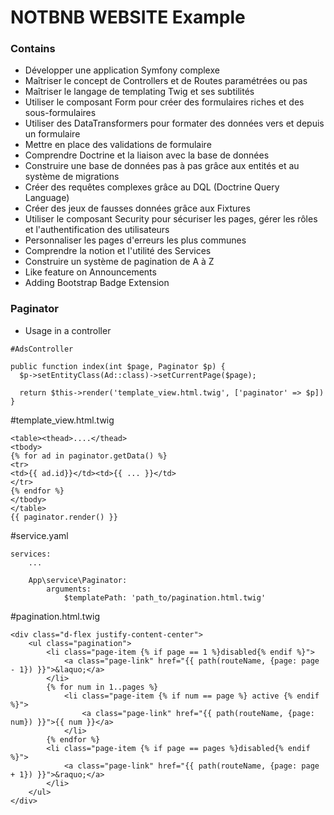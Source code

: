 # NOTBNB WEBSITE Example

### Contains
- Développer une application Symfony complexe
- Maîtriser le concept de Controllers et de Routes paramétrées ou pas
- Maîtriser le langage de templating Twig et ses subtilités
- Utiliser le composant Form pour créer des formulaires riches et des sous-formulaires
- Utiliser des DataTransformers pour formater des données vers et depuis un formulaire
- Mettre en place des validations de formulaire
- Comprendre Doctrine et la liaison avec la base de données
- Construire une base de données pas à pas grâce aux entités et au système de migrations
- Créer des requêtes complexes grâce au DQL (Doctrine Query Language)
- Créer des jeux de fausses données grâce aux Fixtures
- Utiliser le composant Security pour sécuriser les pages, gérer les rôles et l'authentification des utilisateurs
- Personnaliser les pages d'erreurs les plus communes
- Comprendre la notion et l'utilité des Services
- Construire un système de pagination de A à Z
- Like feature on Announcements
- Adding Bootstrap Badge Extension

### Paginator

- Usage in a controller

```
#AdsController

public function index(int $page, Paginator $p) {
  $p->setEntityClass(Ad::class)->setCurrentPage($page);
  
  return $this->render('template_view.html.twig', ['paginator' => $p])
}
```

#template_view.html.twig

```
<table><thead>....</thead>
<tbody>
{% for ad in paginator.getData() %}
<tr>
<td>{{ ad.id}}</td><td>{{ ... }}</td>
</tr>
{% endfor %}
</tbody>
</table>
{{ paginator.render() }}
```

#service.yaml

```
services:
    ...
    
    App\service\Paginator:
        arguments:
            $templatePath: 'path_to/pagination.html.twig'
```

#pagination.html.twig

```
<div class="d-flex justify-content-center">
    <ul class="pagination">
        <li class="page-item {% if page == 1 %}disabled{% endif %}">
            <a class="page-link" href="{{ path(routeName, {page: page - 1}) }}">&laquo;</a>
        </li>
        {% for num in 1..pages %}
            <li class="page-item {% if num == page %} active {% endif %}">
                <a class="page-link" href="{{ path(routeName, {page: num}) }}">{{ num }}</a>
            </li>
        {% endfor %}
        <li class="page-item {% if page == pages %}disabled{% endif %}">
            <a class="page-link" href="{{ path(routeName, {page: page + 1}) }}">&raquo;</a>
        </li>
    </ul>
</div>
```
  
